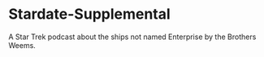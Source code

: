 # Stardate-Supplemental
A Star Trek podcast about the ships not named Enterprise by the Brothers Weems.
